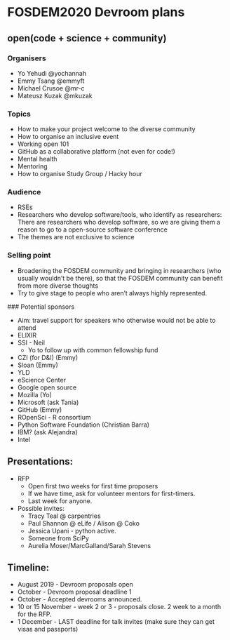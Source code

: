 # FOSDEM2020 Devroom plans
## open(code + science + community)

### Organisers
- Yo Yehudi @yochannah
- Emmy Tsang @emmyft
- Michael Crusoe @mr-c
- Mateusz Kuzak @mkuzak

### Topics
- How to make your project welcome to the diverse community
- How to organise an inclusive event
- Working open 101
- GitHub as a collaborative platform (not even for code!)
- Mental health
- Mentoring
- How to organise Study Group / Hacky hour

### Audience
- RSEs
- Researchers who develop software/tools, who identify as researchers: There are researchers who develop software, so we are giving them a reason to go to a open-source software conference
- The themes are not exclusive to science

### Selling point
- Broadening the FOSDEM community and bringing in researchers (who usually wouldn’t be there), so that the FOSDEM community can benefit from more diverse thoughts
- Try to give stage to people who aren’t always highly represented. 

### Potential sponsors
- Aim: travel support for speakers who otherwise would not be able to attend
- ELIXIR
- SSI - Neil
   - Yo to follow up with common fellowship fund
- CZI (for D&I) (Emmy)
- Sloan (Emmy)
- YLD 
- eScience Center
- Google open source
- Mozilla (Yo)
- Microsoft (ask Tania)
- GitHub (Emmy)
- ROpenSci - R consortium
- Python Software Foundation (Christian Barra)
- IBM? (ask Alejandra)
- Intel


## Presentations:
- RFP
  - Open first two weeks for first time proposers
  - If we have time, ask for volunteer mentors for first-timers. 
  - Last week for anyone. 
- Possible invites:
  - Tracy Teal @ carpentries
  - Paul Shannon @ eLife / Alison @ Coko
  - Jessica Upani - python active. 
  - Someone from SciPy
  - Aurelia Moser/MarcGalland/Sarah Stevens



## Timeline:
- August 2019 - Devroom proposals open
- October - Devroom proposal deadline 1
- October - Accepted devrooms announced. 
- 10 or 15 November - week 2 or 3 - proposals close. 2 week to a month for the RFP. 
- 1 December - LAST deadline for talk invites (make sure they can get visas and passports)
